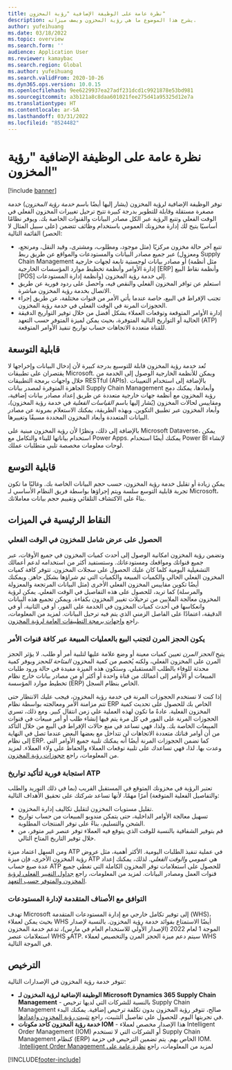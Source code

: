 ```yaml
---
title: نظرة عامة على الوظيفة الإضافية "رؤية المخزون"
description: يشرح هذا الموضوع ما هي رؤية المخزون ويصف ميزاته.
author: yufeihuang
ms.date: 03/18/2022
ms.topic: overview
ms.search.form: ''
audience: Application User
ms.reviewer: kamaybac
ms.search.region: Global
ms.author: yufeihuang
ms.search.validFrom: 2020-10-26
ms.dyn365.ops.version: 10.0.15
ms.openlocfilehash: 9ee6229937ea27adf231dcd1c9921878e53bd981
ms.sourcegitcommit: a3b121a8c8daa601021fee275d41a95325d12e7a
ms.translationtype: HT
ms.contentlocale: ar-SA
ms.lasthandoff: 03/31/2022
ms.locfileid: "8524482"
---
```

# <a name="inventory-visibility-add-in-overview"></a>نظرة عامة على الوظيفة الإضافية "رؤية المخزون"

[!include [banner](../includes/banner.md)]

توفر الوظيفة الإضافية لرؤية المخزون (يشار إليها أيضًا باسم *خدمة رؤية المخزون*) خدمة مصغرة مستقلة وقابلة للتطوير بدرجة كبيرة تتيح ترحيل تغييرات المخزون الفعلي في الوقت الفعلي وتتبع الرؤية عبر الكل مصادر البيانات والقنوات الخاصة بك. ويوفر نظامًا أساسيًا يتيح لك إدارة مخزونك العمومي باستخدام وظائف تتضمن (على سبيل المثال لا الحصر) القائمة التالية:

- تتبع آخر حالة مخزون مركزيًا (مثل موجود، ومطلوب، ومشترى، وقيد النقل‬، ومرتجع، ومعزول) عبر جميع مصادر البيانات والمستودعات والمواقع عن طريق ربط Supply Chain Management أو مصادر بيانات لوجستية تابعة لجهات خارجية (مثل أنظمة إدارة الأوامر وأنظمة تخطيط موارد المؤسسات الخارجية \[ERP\] وأنظمة نقاط البيع \[POS\] وأنظمة إدارة المستودعات) إلى خدمة رؤية المخزون.
- استعلم عن توافر المخزون الفعلي والنقص فيه، واحصل على ردود فورية عن طريق الاتصال بخدمة رؤية المخزون مباشرة.
- تجنب الإفراط في البيع، خاصة عندما يأتي الأمر من قنوات مختلفة، عن طريق إجراء الحجوزات المرنة في الوقت الفعلي في خدمة رؤية المخزون.
- إدارة الأوامر المتوقعة وتوقعات العملاء بشكل أفضل من خلال توفير التواريخ الدقيقة الحالية أو التواريخ التالية المتوفرة، بحيث يمكن لميزة المتوفر حسب التعهد (ATP) للقناة متعددة الاتجاهات حساب تواريخ تنفيذ الأوامر المتوقعة.

## <a name="extensibility"></a>قابلية التوسعة

تُعد خدمة رؤية المخزون قابلة للتوسيع بدرجة كبيرة لأن إدخال البيانات وإخراجها لا يقتصران على تطبيقات Microsoft. ويمكن للأنظمة الخارجية الوصول إلى الخدمة من خلال واجهات برمجة التطبيقات RESTful (APIs). بالإضافة إلى استخدام التعيينات الجاهزة المتوفرة لمصدر بيانات Supply Chain Management وأبعادها، يمكنك دمج رؤية المخزون مع أنظمة جهات خارجية متعددة عن طريق إعداد مصادر بيانات إضافية، ومقاييس لحالات المخزون (يُشار إليها باسم *القياسات الفعلية* في خدمة رؤية المخزون)، وأبعاد المخزون عبر تطبيق التكوين. وبهذه الطريقة، يمكنك الاستعلام بمرونة عن مصادر البيانات المتعددة وأبعاد المخزون المحددة مسبقًا وتغييرها.

بالإضافة إلى ذلك، ونظرًا لأن رؤية المخزون مبنية على Microsoft Dataverse، يمكن استخدام بياناتها للبناء والتكامل مع Power Apps. يمكنك أيضًا استخدام Power BI لإنشاء لوحات معلومات مخصصة تلبي متطلبات عملك.

## <a name="scalability"></a>قابلية التوسع

يمكن زيادة أو تقليل خدمة رؤية المخزون، حسب حجم البيانات الخاصة بك. وغالبًا ما تكون تجربة قابلية التوسع سلسة ويتم إجراؤها بواسطة فريق النظام الأساسي لـ Microsoft، بناءً على الاكتشاف التلقائي وتقييم حجم بيانات معاملاتك.

## <a name="feature-highlights"></a>النقاط الرئيسية في الميزات

### <a name="get-a-global-view-of-real-time-inventory"></a>الحصول على عرض شامل للمخزون في الوقت الفعلي

وتضمن رؤية المخزون امكانية الوصول إلى أحدث كميات المخزون في جميع الأوقات، عبر جميع قنواتك ومواقعك ومستودعاتك. وستستفيد أكثر من استخدامه لدعم أعمالك التشغيلية اليومية كلما كان عليك الحصول على سجلات المخزون. تتوفر كافة كميات المخزون الفعلي الحالي والكميات المبيعة والكميات التي تم شراؤها بشكل جاهز. ويمكنك أيضًا تكوين مقاييس المخزون الفعلي الأخرى (مثل البيانات المرتجعة والمعزولة والمرسلة) كما تريد، للحصول على هذه التفاصيل في الوقت الفعلي. يمكن لرؤية المخزون معالجة الملايين من ترحيلات تغيير المخزون بكفاءة. ويمكن تجميع هذه البيانات وانعكاسها في أحدث كميات المخزون في الخدمة على الفور، أو في الثانية، أو في الدقيقة، اعتمادًا على الفاصل الزمني الذي يتم فيه ترحيل البيانات. لمزيد من المعلومات، راجع [واجهات برمجة التطبيقات العامة لرؤية المخزون](inventory-visibility-api.md).

### <a name="soft-reservation-to-avoid-overselling-across-all-order-channels"></a>يكون الحجز المرن لتجنب البيع بالعمليات المبيعة عبر كافة قنوات الأمر

يتيح *الحجز المرن* تعيين كميات معينة أو وضع علامة عليها لتلبية أمر أو طلب. لا يؤثر الحجز المرن على المخزون الفعلي، ولكنه يُخصم من كمية المخزون *المتاحة للحجز* ويوفر كمية محدثة للوفاء بالطلب المستقبلي. وستكون هذه الميزة مفيدة في حالة ورود طلبات المبيعات أو الأوامر إلى أعمالك من قناة واحدة أو أكثر أو من مصادر بيانات خارج نظام تخطيط موارد المؤسسة (ERP) الخاص بنظام السجل.

إذا كنت لا تستخدم الحجوزات المرنة في خدمة رؤية المخزون، فيجب عليك الانتظار حتى تتم مزامنة الأمر ومعالجته بواسطة نظام ERP الخاص بك للحصول على تحديث كمية المخزون الفعلية. عادةً ما تكون لهذه العملية علي زمن انتقال كبير. ومع ذلك، تسري الحجوزات المرنة على الفور في كل مرة يتم فيها إنشاء طلب أو أمر مبيعات في قنوات المبيعات الخاصة بك. ولذا، فهي تساعد في منع حالات الإفراط في البيع من خلال التأكد من أن أوامر قناتك متعددة الاتجاهات لن تتداخل مع بعضها البعض عندما تصل في النهاية إلى نظام ERP. كما تضمن الحجوزات المرنة أيضًا أنه يمكنك تلبية جميع الأوامر التي وعدت بها. لذا، فهي تساعدك على تلبية توقعات العملاء والحفاظ على ولاء العملاء. لمزيد من المعلومات، راجع [حجوزات رؤية المخزون](inventory-visibility-reservations.md).

### <a name="immediate-response-of-atp-dates-confirmation"></a>استجابة فورية لتأكيد تواريخ ATP

تعتبر الرؤية في مخزونك المتوقع في المستقبل القريب (بما في ذلك التوريد والطلب والتفاصيل الفعلية المتوقعة) أمرًا مهمًا، لأنها تساعد شركتك على تحقيق الأهداف التالية:

- تقليل مستويات المخزون لتقليل تكاليف إدارة المخزون.
- تسهيل معالجة الأوامر الداخلية، حتى يتمكن مندوبو المبيعات من حساب تواريخ الشحن والتسليم، بناءً على توفر المنتجات المطلوبة.
- قم بتوفير الشفافية بالنسبة للوقت الذي يتوقع فيه العملاء توفر عنصر غير متوفر، من خلال توفير التاريخ المتاح التالي.

ومن السهل اعتماد ميزة ATP في عملية تنفيذ الطلبات اليومية. الأكثر أهمية، مثل عروض رؤية المخزون الأخرى، فإن ميزة ATP هي *عمومي والوقت الفعلي*. لذلك، يمكنك إعداد عدة صيغ حساب ATP للحصول على استعلامات توفر المخزون الكاملة التي تغطي جميع قنوات العمل ومصادر البيانات. لمزيد من المعلومات، راجع [جداول التغيير الفعلي لرؤية المخزون والمتوفر حسب التعهد](inventory-visibility-available-to-promise.md).

### <a name="compatibility-with-advanced-warehouse-management-items"></a>التوافق مع الأصناف المتقدمة لإدارة المستودعات

تهدف Microsoft إلى توفير تكامل خارجي مع إدارة المستودعات المتقدمة (WHS)، بحيث يمكن لعملاء WHS أيضًا الاستمتاع بفوائد خدمة رؤية المخزون. بالنسبة لإصدار الموجة 1 لعام 2022 (الإصدار الأولي للاستخدام العام في مارس)، تدعم خدمة المخزون استعلامات عنصر WHS وATP. سيتم دعم ميزة الحجز المرن والتخصيص لعملاء WHS في الموجة التالية. <!-- KFM: Add this link when target is published: For more information, see [Inventory Visibility support for WHS items](inventory-visibility-whs-support.md). -->

## <a name="licensing"></a>الترخيص

تتوفر خدمة رؤية المخزون في الإصدارات التالية:

- **الوظيفة الإضافية لرؤية المخزون لـ Microsoft Dynamics 365 Supply Chain Management** - بالنسبة للشركات التي لديها ترخيص Supply Chain Management صالح، تتوفر رؤية المخزون بدون تكلفة ترخيص إضافية. يمكنك البدء في تجربتها اليوم. للحصول علي تفاصيل التثبيت، راجع [تثبيت رؤية المخزون واعدادها](inventory-visibility-setup.md).
- **خدمة رؤية المخزون كأحد مكونات IOM** - هذا الإصدار مخصص لعملاء Intelligent Order Management (IOM) أو الشركات التي لا تستخدم Supply Chain Management كنظام (ERP) الخاص بهم. يتم تضمين الترخيص في حزمة IOM. لمزيد من المعلومات، راجع [‏‫نظرة عامة على Intelligent Order Management](/dynamics365/intelligent-order-management/overview).

[!INCLUDE[footer-include](../../includes/footer-banner.md)]
